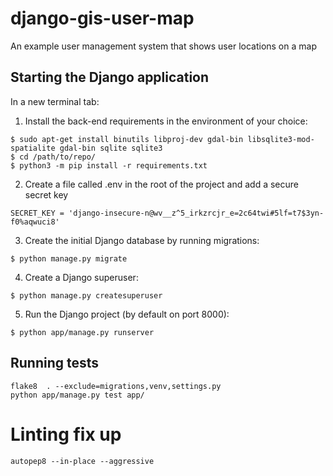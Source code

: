 # django-gis-user-map
 An example user management system that shows user locations on a map

 ## Starting the Django application

In a new terminal tab:

1. Install the back-end requirements in the environment of your choice:
  ```shell
  $ sudo apt-get install binutils libproj-dev gdal-bin libsqlite3-mod-spatialite gdal-bin sqlite sqlite3
  $ cd /path/to/repo/
  $ python3 -m pip install -r requirements.txt
  ```
2. Create a file called .env in the root of the project and add a secure secret key
```
SECRET_KEY = 'django-insecure-n@wv__z^5_irkzrcjr_e=2c64twi#5lf=t7$3yn-f0%aqwuci8'
```
3. Create the initial Django database by running migrations:
  ```shell
  $ python manage.py migrate
  ```
4. Create a Django superuser:
  ```shell
  $ python manage.py createsuperuser
  ```
5. Run the Django project (by default on port 8000):
  ```shell
  $ python app/manage.py runserver
  ```

## Running tests
```
flake8  . --exclude=migrations,venv,settings.py
python app/manage.py test app/
```

# Linting fix up
```
autopep8 --in-place --aggressive 
```
